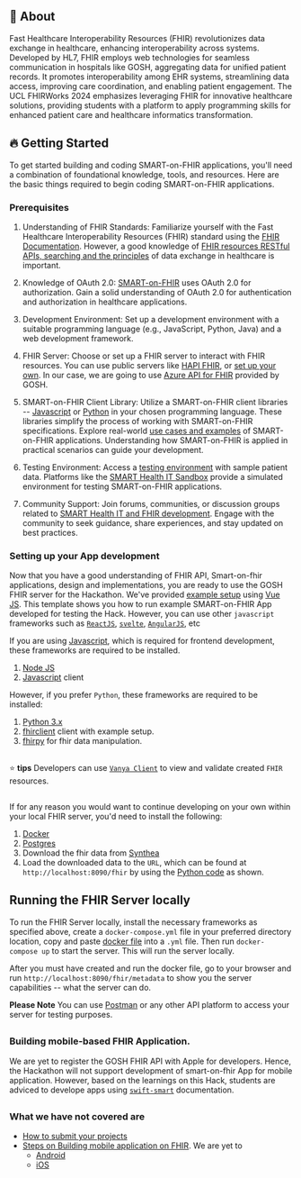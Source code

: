 ## 🧐 About <a name = "about"></a>

Fast Healthcare Interoperability Resources (FHIR) revolutionizes data exchange in healthcare, enhancing interoperability across systems. Developed by HL7, FHIR employs web technologies for seamless communication in hospitals like GOSH, aggregating data for unified patient records. It promotes interoperability among EHR systems, streamlining data access, improving care coordination, and enabling patient engagement. The UCL FHIRWorks 2024 emphasizes leveraging FHIR for innovative healthcare solutions, providing students with a platform to apply programming skills for enhanced patient care and healthcare informatics transformation.

## 🔥 Getting Started <a name = "getting_started"></a>

To get started building and coding SMART-on-FHIR applications, you'll need a combination of foundational knowledge, tools, and resources. Here are the basic things required to begin coding SMART-on-FHIR applications.

### Prerequisites

1. Understanding of FHIR Standards:
Familiarize yourself with the Fast Healthcare Interoperability Resources (FHIR) standard using the [FHIR Documentation](https://fhir-ru.github.io/documentation.html). However, a good knowledge of [FHIR resources RESTful APIs, searching and the principles](https://fhir-ru.github.io/search.html) of data exchange in healthcare is important.

2. Knowledge of OAuth 2.0:
[SMART-on-FHIR](https://docs.smarthealthit.org/client-js/) uses OAuth 2.0 for authorization. Gain a solid understanding of OAuth 2.0 for authentication and authorization in healthcare applications.

3. Development Environment:
Set up a development environment with a suitable programming language (e.g., JavaScript, Python, Java) and a web development framework.

4. FHIR Server:
Choose or set up a FHIR server to interact with FHIR resources. You can use public servers like [HAPI FHIR](http://hapi.fhir.org/baseR4), or [set up your own](https://github.com/gosh-dre/ucl-fhir-hack/blob/master/docker-compose.yml). In our case, we are going to use [Azure API for FHIR](https://learn.microsoft.com/en-us/azure/healthcare-apis/fhir/) provided by GOSH.

5. SMART-on-FHIR Client Library:
Utilize a SMART-on-FHIR client libraries -- [Javascript](https://docs.smarthealthit.org/client-js/) or [Python](https://docs.smarthealthit.org/client-py/) in your chosen programming language. These libraries simplify the process of working with SMART-on-FHIR specifications. Explore real-world [use cases and examples](https://docs.smarthealthit.org/tutorials/server-quick-start/#) of SMART-on-FHIR applications. Understanding how SMART-on-FHIR is applied in practical scenarios can guide your development.

6. Testing Environment:
Access a [testing environment](https://smarthealthit.org/developer-resources/) with sample patient data. Platforms like the [SMART Health IT Sandbox](https://docs.smarthealthit.org/) provide a simulated environment for testing SMART-on-FHIR applications.

7. Community Support:
Join forums, communities, or discussion groups related to [SMART Health IT and FHIR development](https://smarthealthit.org/smart-on-fhir-community/). Engage with the community to seek guidance, share experiences, and stay updated on best practices.

### Setting up your App development

Now that you have a good understanding of FHIR API, Smart-on-fhir applications, design and implementations, you are ready to use the GOSH FHIR server for the Hackathon. We've provided [example setup](https://github.com/gosh-dre/ucl-fhir-hack) using [Vue JS](https://vuejs.org/). This template shows you how to run example SMART-on-FHIR App developed for testing the Hack. However, you can use other `javascript` frameworks such as [`ReactJS`](https://legacy.reactjs.org/docs/getting-started.html), [`svelte`](https://www.npmjs.com/package/svelte), [`AngularJS`](https://docs.angularjs.org/guide), etc

If you are using [Javascript](https://docs.smarthealthit.org/client-js/), which is required for frontend development, these frameworks are required to be installed.

1. [Node JS](https://nodejs.org/en/download/package-manager)
2. [Javascript](https://docs.smarthealthit.org/client-js/) client

However, if you prefer `Python`, these frameworks are required to be installed:

1. [Python 3.x](https://www.python.org/downloads/)
2. [fhirclient](https://pypi.org/project/fhirclient/) client with example setup.
3. [fhirpy](https://pypi.org/project/fhirpy/#conditional-update) for fhir data manipulation.

##
⭐️ **tips** Developers can use [`Vanya Client`](https://vanyalabs.com/Integrations/Azure) to view and validate created `FHIR` resources.

##
If for any reason you would want to continue developing on your own within your local FHIR server, you'd need to install the following:

1. [Docker](https://docs.docker.com/engine/install/)
2. [Postgres](https://commandprompt.com/education/how-to-download-and-install-postgresql/)
3. Download the fhir data from [Synthea](https://mitre.box.com/shared/static/ydmcj2kpwzoyt6zndx4yfz163hfvyhd0.zip)
4. Load the downloaded data to the `URL`, which can be found at `http://localhost:8090/fhir` by using the [Python code](https://rajvansia.com/synthea-hapi-fhir.html) as shown.

## Running the FHIR Server locally

To run the FHIR Server locally, install the necessary frameworks as specified above, create a `docker-compose.yml` file in your preferred directory location, copy and paste [docker file](https://github.com/gosh-dre/ucl-fhir-hack/blob/master/docker-compose.yml) into a `.yml` file. Then run `docker-compose up` to start the server. This will run the server locally.

After you must have created and run the docker file, go to your browser and run `http://localhost:8090/fhir/metadata` to show you the server capabilities -- what the server can do.

**Please Note** You can use [Postman](https://learn.microsoft.com/en-us/azure/healthcare-apis/fhir/use-postman) or any other API platform to access your server for testing purposes.

##
### Building mobile-based FHIR Application.

We are yet to register the GOSH FHIR API with Apple for developers. Hence, the Hackathon will not support development of smart-on-fhir App for mobile application. However, based on the learnings on this Hack, students are adviced to develope apps using [`swift-smart`](https://docs.smarthealthit.org/Swift-SMART/) documentation. 

##
### What we have not covered are 

* [How to submit your projects](#how-to-submit-your-projects)
* [Steps on Building mobile application on FHIR](#steps-on-building-mobile-application-on-fhir). We are yet to 
    + [Android](#android)
    + [iOS](#ios)



